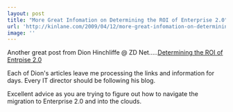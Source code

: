 ```yaml
---
layout: post
title: "More Great Infomation on Determining the ROI of Enterprise 2.0"
url: 'http://kinlane.com/2009/04/12/more-great-infomation-on-determining-the-roi-of-enterprise-20/'
image: ''
---
```


Another great post from Dion Hinchliffe @ ZD Net.....[Determining the ROI of Entrpise 2.0][1]

Each of Dion's articles leave me processing the links and information for days. Every IT director should be following his blog.

Excellent advice as you are trying to figure out how to navigate the migration to Enterprise 2.0 and into the clouds.

   [1]: http://blogs.zdnet.com/Hinchcliffe/?p=334
